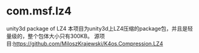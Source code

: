 # com.msf.lz4
unity3d package of LZ4
本项目为unity3d上LZ4压缩的package包，并且是轻量级的，整个包体大小只有300KB。
源项目:https://github.com/MiloszKrajewski/K4os.Compression.LZ4
